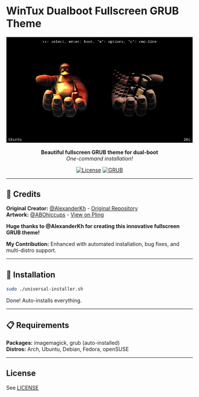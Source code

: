 # WinTux Dualboot Fullscreen GRUB Theme 

<div align="center">

![Theme Preview](repo-pictures/preview.gif)

**Beautiful fullscreen GRUB theme for dual-boot**  
*One-command installation!*

[![License](https://img.shields.io/badge/license-Custom-blue.svg)](LICENSE.txt)
[![GRUB](https://img.shields.io/badge/GRUB-2.0%2B-green.svg)](https://www.gnu.org/software/grub/)

</div>

---

## 🙏 Credits

**Original Creator:** [@AlexanderKh](https://github.com/AlexanderKh) - [Original Repository](https://github.com/AlexanderKh/wintux-dualboot-fullscreen-grub-theme)  
**Artwork:** [@ABOhiccups](https://www.pling.com/u/abohiccups) - [View on Pling](https://www.pling.com/p/1497147)

**Huge thanks to @AlexanderKh for creating this innovative fullscreen GRUB theme!**

**My Contribution:** Enhanced with automated installation, bug fixes, and multi-distro support.

---

## 🚀 Installation

```bash
sudo ./universal-installer.sh
```

Done! Auto-installs everything.

---

## 📋 Requirements

**Packages:** imagemagick, grub (auto-installed)  
**Distros:** Arch, Ubuntu, Debian, Fedora, openSUSE

---

## License

See [LICENSE](LICENSE)
